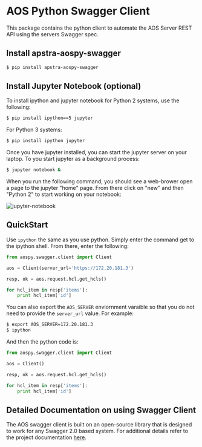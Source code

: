 # AOS Python Swagger Client

This package contains the python client to automate the AOS Server REST API
using the servers Swagger spec.


## Install apstra-aospy-swagger

```bash
$ pip install apstra-aospy-swagger
```

## Install Jupyter Notebook (optional)

To install ipython and jupyter notebook for Python 2 systems, use the following:

```bash
$ pip install ipython==5 jupyter
```

For Python 3 systems:

```bash
$ pip install ipython jupyter
```

Once you have jupyter installed, you can start the jupyter server
on your laptop.  To you start jupyter as a background process:

```bash
$ jupyter notebook &
```

When you run the following command, you should see a web-brower open
a page to the jupyter "home" page.  From there click on "new" and then
"Python 2" to start working on your notebook:

![jupyter-notebook](docs/media/jupyter-1.jpg "Jupyter Notebook")


## QuickStart

Use `ipython` the same as you use python.  Simply enter the command get to
the ipython shell.  From there, enter the following:

```python
from aospy.swagger.client import Client

aos = Client(server_url='https://172.20.181.3')

resp, ok = aos.request.hcl.get_hcls()

for hcl_item in resp['items']:
    print hcl_item['id']
```

You can also export the `AOS_SERVER` enviornment varaible so that
you do not need to provide the `server_url` value.  For example:

```bash
$ export AOS_SERVER=172.20.181.3
$ ipython
```

And then the python code is:

```python
from aospy.swagger.client import Client

aos = Client()

resp, ok = aos.request.hcl.get_hcls()

for hcl_item in resp['items']:
    print hcl_item['id']
```


## Detailed Documentation on using Swagger Client

The AOS swagger client is built on an open-source library that 
is designed to work for any Swagger 2.0 based system.  For additional details 
refer to the project documentation
[here](https://github.com/jeremyschulman/halutz/blob/master/docs/README.md).